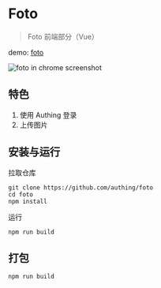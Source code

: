 # Foto

> Foto 前端部分（Vue）

demo: [foto](http://h0d7gjj-hko2zsj-1253396422.cos-website.ap-guangzhou.myqcloud.com)

![foto in chrome screenshot](https://cdn.authing.cn/blog/20200227122137.png)

## 特色
 1. 使用 Authing 登录
 2. 上传图片
 
## 安装与运行

拉取仓库

```
git clone https://github.com/authing/foto
cd foto
npm install
```

运行

```
npm run build
```

## 打包
```
npm run build
```

